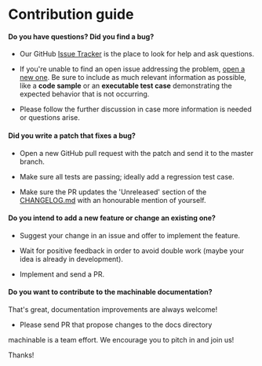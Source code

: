 # Contribution guide

#### **Do you have questions? Did you find a bug?**

* Our GitHub [Issue Tracker](https://github.com/machinable-org/machinable/issues) is the place to look for help and ask questions.

* If you're unable to find an open issue addressing the problem, [open a new one](https://github.com/machinable-org/machinable/issues/new). Be sure to include as much relevant information as possible, like a **code sample** or an **executable test case** demonstrating the expected behavior that is not occurring.

* Please follow the further discussion in case more information is needed or questions arise.

#### **Did you write a patch that fixes a bug?**

* Open a new GitHub pull request with the patch and send it to the master branch.

* Make sure all tests are passing; ideally add a regression test case.

* Make sure the PR updates the 'Unreleased' section of the [CHANGELOG.md](https://github.com/machinable-org/machinable/blob/master/CHANGELOG.md) with an honourable mention of yourself.

#### **Do you intend to add a new feature or change an existing one?**

* Suggest your change in an issue and offer to implement the feature. 

* Wait for positive feedback in order to avoid double work (maybe your idea is already in development).

* Implement and send a PR.

#### **Do you want to contribute to the machinable documentation?**

That's great, documentation improvements are always welcome! 

* Please send PR that propose changes to the docs directory

machinable is a team effort. We encourage you to pitch in and join us!

Thanks!
